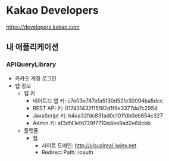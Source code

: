 ﻿Kakao Developers
===
https://developers.kakao.com

## 내 애플리케이션
### APIQueryLibrary
* 카카오 계정 로그인
* 앱 정보
	* 앱 키
		* 네이트브 앱 키: c7e03e747efa5130d52fe30094ba5dcc
		* REST API 키: 017431432f15192d1f9e3377da7c2954
		* JavaScript 키: b4aa32fdc831ad0c101fdb0eb854c327
		* Admin 키: af3df41efd729f7710d4ee9ad2e68cbb
	* 플랫폼
		* 웹
			* 사이트 도메인: http://visualreal.iwinv.net
			* Redirect Path: /oauth